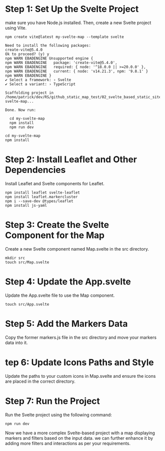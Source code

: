 # Step 1: Set Up the Svelte Project

make sure you have Node.js installed. Then, create a new Svelte project using Vite.

```shell
npm create vite@latest my-svelte-map --template svelte

Need to install the following packages:
create-vite@5.4.0
Ok to proceed? (y) y
npm WARN EBADENGINE Unsupported engine {
npm WARN EBADENGINE   package: 'create-vite@5.4.0',
npm WARN EBADENGINE   required: { node: '^18.0.0 || >=20.0.0' },
npm WARN EBADENGINE   current: { node: 'v14.21.3', npm: '9.8.1' }
npm WARN EBADENGINE }
✔ Select a framework: › Svelte
✔ Select a variant: › TypeScript

Scaffolding project in /home/patrick/dev/RS/github_static_map_test/02_svelte_based_static_site/my-svelte-map...

Done. Now run:

  cd my-svelte-map
  npm install
  npm run dev
```

```shell
cd my-svelte-map
npm install
```

# Step 2: Install Leaflet and Other Dependencies
Install Leaflet and Svelte components for Leaflet.

```shell
npm install leaflet svelte-leaflet
npm install leaflet.markercluster
npm i --save-dev @types/leaflet
npm install js-yaml
```

# Step 3: Create the Svelte Component for the Map

Create a new Svelte component named Map.svelte in the src directory.    

```shell
mkdir src
touch src/Map.svelte
```

# Step 4: Update the App.svelte

Update the App.svelte file to use the Map component.

```shell
touch src/App.svelte
```

# Step 5: Add the Markers Data

Copy the former markers.js file in the src directory and move your markers data into it.
    

# tep 6: Update Icons Paths and Style

Update the paths to your custom icons in Map.svelte and ensure the icons are placed in the correct directory.

# Step 7: Run the Project

Run the Svelte project using the following command:

```shell
npm run dev
```

Now we have a more complex Svelte-based project with a map displaying markers and filters based on the input data. we can further enhance it by adding more filters and interactions as per your requirements.